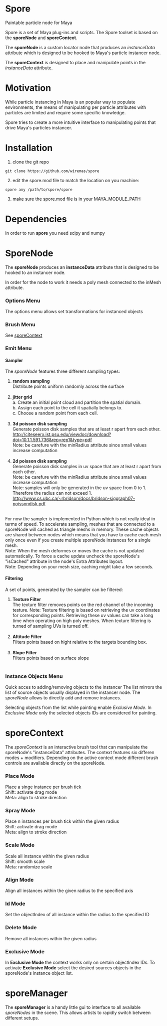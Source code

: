 # Spore

Paintable particle node for Maya

Spore is a set of Maya plug-ins and scripts.
The Spore toolset is based on the **sporeNode** and **sporeContext**.

The **sporeNode** is a custom locator node that produces an *instanceData*
attribute which is designed to be hooked to Maya's particle instancer node.

The **sporeContext** is designed to place and manipulate points in the *instanceData* attribute.

# Motivation

While particle instancing in Maya is an popular way to populate environments,
the means of manipulating per particle attributes with particles are limited
and require some specific knowledge.

Spore tries to create a more intuitive interface to manipulating points that drive
Maya's particles instancer.


# Installation

1. clone the git repo
```
git clone https://github.com/wiremas/spore
```
2. edit the spore.mod file to match the location on you machine:
```
spore any /path/to/spore/spore
```
3. make sure the spore.mod file is in your MAYA_MODULE_PATH

# Dependencies
In order to run **spore** you need scipy and numpy

# SporeNode

The **sporeNode** produces an **instanceData** attribute that is designed to be hooked
to an instancer node.

In order for the node to work it needs a poly mesh connected to the inMesh attribute.

### Options Menu

The options menu allows set transformations for instanced objects

### Brush Menu

See [sporeContext](#sporeContext)

### Emit Menu

#### Sampler

The *sporeNode* features three different sampling types:
1. **random sampling**<br/>
   Distribute points uniform randomly across the surface<br/>
   <br/>   
2. **jitter grid**<br/>
   a. Create an initial point cloud and partition the spatial domain.<br/>
   b. Assign each point to the cell it spatially belongs to.<br/>
   c. Choose a random point from each cell.<br/>
   <br/>
3. **3d poisson disk sampling**<br/>
   Generate poisson disk samples that are at least r apart from each other.<br/>
   http://citeseerx.ist.psu.edu/viewdoc/download?doi=10.1.1.591.736&rep=rep1&type=pdf<br/>
   Note: be carefure with the minRadius attribute since small values increase computation<br/>
   <br/>
4. **2d poisson disk sampling**<br/>
   Generate poisson disk samples in uv space that are at least r apart from each other.<br/>
   Note: be carefure with the minRadius attribute since small values increase computation<br/>
   Note: samples will only be generated in the uv space from 0 to 1.
   Therefore the radius can not exceed 1.<br/>
   http://www.cs.ubc.ca/~rbridson/docs/bridson-siggraph07-poissondisk.pdf<br/>
   <br/>

For now the sampler is implemented in Python which is not really ideal in terms
of speed. To accelerate sampling, meshes that are connected to a sporeNode will cached
as triangle meshs in memory. These cache objects are shared between nodes which means
that you have to cache each mesh only once even if you create multiple sporeNode instances
for a single mesh.<br/>
Note: When the mesh deformes or moves the cache is not updated automatically. To force a
cache update uncheck the sporeNode's "isCached" attribute in the node's Extra Attributes layout.<br/>
Note: Depending on your mesh size, caching might take a few seconds.

#### Filtering

A set of points, generated by the sampler can be filtered:
1. **Texture Filter**<br/>
   The texture filter removes points on the red channel of the incoming testure.
   Note: Texture filtering is based on retrieving the uv coordinates for corresponding
   points. Retrieving these uv values can take a long time when operating on high poly
   meshes. When texture filtering is turned of sampling UVs is turned off.<br/>
   <br/>
2. **Altitude Filter**<br/>
   Filters points based on hight relative to the targets bounding box.<br/>
   <br/>
3. **Slope Filter**<br/>
   Filters points based on surface slope<br/>
   <br/>

### Instance Objects Menu

Quick acces to adding/removing objects to the instancer
The list mirrors the list of source objects usually displayed in the instancer node.
The *sporeNode* allows to directly add and remove instances.

Selecting objects from the list while painting enable *Exclusive Mode*.
In *Exclusive Mode* only the selected objects IDs are considered for painting.

# sporeContext

The *sporeContext* is an interactive brush tool that can manipulate the sporeNode's 
"instanceData" attributes. The context features six differen modes + modifiers.
Depending on the active context mode different brush controls are available directly
on the sporeNode.

### Place Mode

Place a singe instance per brush tick<br/>
Shift: activate drag mode<br/>
Meta: align to stroke direction<br/>

### Spray Mode

Place n instances per brush tick within the given radius<br/>
Shift: activate drag mode<br/>
Meta: align to stroke direction<br/>

### Scale Mode

Scale all instance within the given radius<br/>
Shift: smooth scale<br/>
Meta: randomize scale<br/>

### Align Mode

Align all instances within the given radius to the specified axis

### Id Mode

Set the objectIndex of all instance within the radius to the specified ID

### Delete Mode

Remove all instances within the given radius

### Exclusive Mode
In **Exclusive Mode** the context works only on certain objectIndex IDs.
To activate **Exclusive Mode** select the desired sources objects in the
sporeNode's instance object list.


# sporeManager
The **sporeManager** is a handy little gui to interface to all available *sporeNodes* 
in the scene. This allows artists to rapidly switch between different setups.


